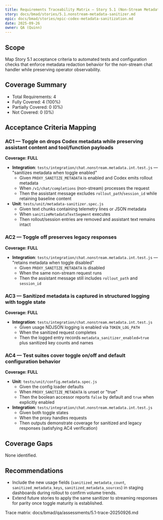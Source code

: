 ```yaml
---
title: Requirements Traceability Matrix — Story 5.1 (Non-Stream Metadata Sanitizer)
story: docs/bmad/stories/5.1.nonstream-metadata-sanitizer.md
epic: docs/bmad/stories/epic-codex-metadata-sanitization.md
date: 2025-09-26
owner: QA (Quinn)
---
```


## Scope

Map Story 5.1 acceptance criteria to automated tests and configuration checks that enforce metadata redaction behavior for the non-stream chat handler while preserving operator observability.

## Coverage Summary

- Total Requirements: 4
- Fully Covered: 4 (100%)
- Partially Covered: 0 (0%)
- Not Covered: 0 (0%)

## Acceptance Criteria Mapping

### AC1 — Toggle on drops Codex metadata while preserving assistant content and tool/function payloads

**Coverage: FULL**

- **Integration**: `tests/integration/chat.nonstream.metadata.int.test.js` — "sanitizes metadata when toggle enabled"
  - Given `PROXY_SANITIZE_METADATA` is enabled and Codex emits rollout metadata
  - When `/v1/chat/completions` (non-stream) processes the request
  - Then the assistant message excludes `rollout_path`/`session_id` while retaining baseline content
- **Unit**: `tests/unit/metadata-sanitizer.spec.js`
  - Given text chunks containing telemetry lines or JSON metadata
  - When `sanitizeMetadataTextSegment` executes
  - Then rollout/session entries are removed and assistant text remains intact

### AC2 — Toggle off preserves legacy responses

**Coverage: FULL**

- **Integration**: `tests/integration/chat.nonstream.metadata.int.test.js` — "retains metadata when toggle disabled"
  - Given `PROXY_SANITIZE_METADATA` is disabled
  - When the same non-stream request runs
  - Then the assistant message still includes `rollout_path` and `session_id`

### AC3 — Sanitized metadata is captured in structured logging with toggle state

**Coverage: FULL**

- **Integration**: `tests/integration/chat.nonstream.metadata.int.test.js`
  - Given usage NDJSON logging is enabled via `TOKEN_LOG_PATH`
  - When the sanitized request completes
  - Then the logged entry records `metadata_sanitizer_enabled=true` plus sanitized key counts and names

### AC4 — Test suites cover toggle on/off and default configuration behavior

**Coverage: FULL**

- **Unit**: `tests/unit/config.metadata.spec.js`
  - Given the config loader defaults
  - When `PROXY_SANITIZE_METADATA` is unset or "true"
  - Then the boolean accessor reports `false` by default and `true` when explicitly enabled
- **Integration**: `tests/integration/chat.nonstream.metadata.int.test.js`
  - Given both toggle states
  - When the proxy handles requests
  - Then outputs demonstrate coverage for sanitized and legacy responses (satisfying AC4 verification)

## Coverage Gaps

None identified.

## Recommendations

- Include the new usage fields (`sanitized_metadata_count`, `sanitized_metadata_keys`, `sanitized_metadata_sources`) in staging dashboards during rollout to confirm volume trends.
- Extend future stories to apply the same sanitizer to streaming responses for parity once toggle maturity is established.

Trace matrix: docs/bmad/qa/assessments/5.1-trace-20250926.md
